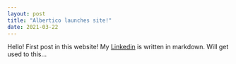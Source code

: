 ```yaml
---
layout: post
title: "Albertico launches site!"
date: 2021-03-22
---
```


Hello! First post in this website! My [Linkedin](https://www.linkedin.com/in/albertocruz6/) is written in markdown. Will get used to this...
